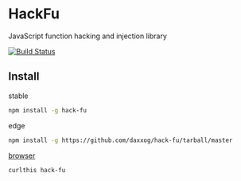 HackFu
====================

  JavaScript function hacking and injection library

  [![Build Status][travis-image]][travis-url]

Install
-------
stable
```bash
npm install -g hack-fu
```
edge
```bash
npm install -g https://github.com/daxxog/hack-fu/tarball/master
```
[browser](https://github.com/daxxog/curlthis)
```bash
curlthis hack-fu
```

[travis-image]: https://img.shields.io/travis/daxxog/hack-fu.png?branch=master
[travis-url]: https://travis-ci.org/daxxog/hack-fu
